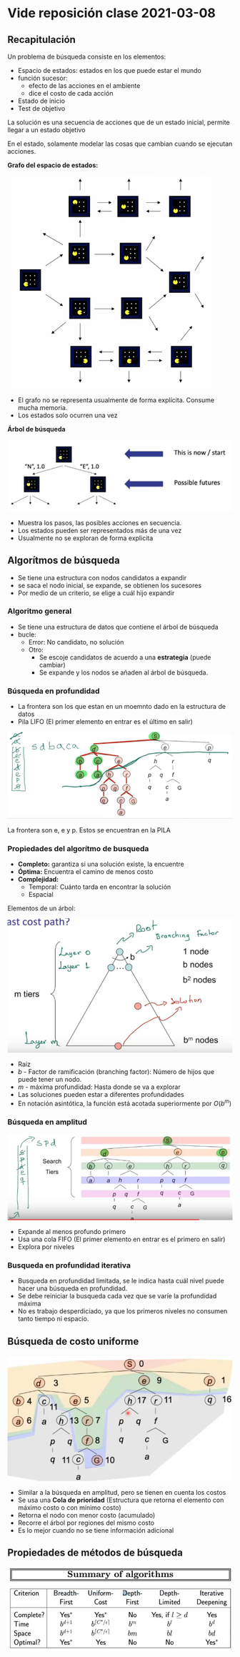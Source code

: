 # Vide reposición clase 2021-03-08

## Recapitulación

Un problema de búsqueda consiste en los elementos:
- Espacio de estados: estados en los que puede estar el mundo
- función sucesor:
  - efecto de las acciones en el ambiente
  - dice el costo de cada acción
- Estado de inicio
- Test de objetivo

La solución es una secuencia de acciones que de un estado inicial, permite llegar a un estado objetivo

En el estado, solamente modelar las cosas que cambian cuando se ejecutan acciones.

**Grafo del espacio de estados:**

![Grafo del espacio de estados](images/002.png)

- El grafo no se representa usualmente de forma explícita. Consume mucha memoria.
- Los estados solo ocurren una vez

**Árbol de búsqueda**

![Árbol de búsqueda](images/004.png)

- Muestra los pasos, las posibles acciones en secuencia.
- Los estados pueden ser representados más de una vez
- Usualmente no se exploran de forma explicita

## Algorítmos de búsqueda

- Se tiene una estructura con nodos candidatos a expandir
- se saca el nodo inicial, se expande, se obtienen los sucesores
- Por medio de un criterio, se elige a cuál hijo expandir

### Algoritmo general

- Se tiene una estructura de datos que contiene el árbol de búsqueda
- bucle:
  - Error: No candidato, no solución
  - Otro:
    - Se escoje candidatos de acuerdo a una **estrategia** (puede cambiar)
    - Se expande y los nodos se añaden al árbol de búsqueda.

### Búsqueda en profundidad

- La frontera son los que estan en un moemnto dado en la estructura de datos
- Pila LIFO (El primer elemento en entrar es el último en salir)

![Ejemplo frontera](images/005.png)

La frontera son e, e y p. Estos se encuentran en la PILA

### Propiedades del algorítmo de busqueda

- **Completo:** garantiza si una solución existe, la encuentre
- **Óptima:** Encuentra el camino de menos costo
- **Complejidad:**
  - Temporal: Cuánto tarda en encontrar la solución
  - Espacial

Elementos de un árbol:

![dibujo explicativo árbol](images/006.png)

- Raíz
- $b$ - Factor de ramificación (branching factor): Número de hijos que puede tener un nodo.
- $m$ - máxima profundidad: Hasta donde se va a explorar
- Las soluciones pueden estar a diferentes profundidades
- En notación asintótica, la función está acotada superiormente por $O(b^m)$

### Búsqueda en amplitud

![Búsqueda con Cola](images/007.png)

- Expande al menos profundo primero
- Usa una cola FIFO (El primer elemento en entrar es el primero en salir)
- Explora por niveles

### Busqueda en profundidad iterativa

- Busqueda en profundidad limitada, se le indica hasta cuál nivel puede hacer una búsqueda en profundidad.
- Se debe reiniciar la busqueda cada vez que se varíe la profundidad máxima
- No es trabajo desperdiciado, ya que los primeros niveles no consumen tanto tiempo ni espacio.

## Búsqueda de costo uniforme

![Búsqueda de costo uniforme](images/009.png)

- Similar a la búsqueda en amplitud, pero se tienen en cuenta los costos
- Se usa una **Cola de prioridad** (Estructura que retorna el elemento con máximo costo o con mínimo costo)
- Retorna el nodo con menor costo (acumulado)
- Recorre el árbol por regiones del mismo costo
- Es lo mejor cuando no se tiene información adicional

## Propiedades de métodos de búsqueda

![tabla](images/008.png)
